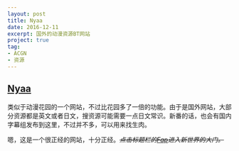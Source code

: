 ```yaml
---
layout: post
title: Nyaa
date: 2016-12-11
excerpt: 国外的动漫资源BT网站
project: true
tag: 
- ACGN
- 资源
---
```


## [Nyaa](https://www.nyaa.se/)

类似于动漫花园的一个网站，不过比花园多了一倍的功能。由于是国外网站，大部分资源都是英文或者日文，搜资源可能需要一点日文常识。新番的话，也会有国内字幕组发布到这里，不过并不多，可以用来找生肉。

嗯，这是一个很正经的网站，十分正经。*~~点击标题栏的[Fap](https://sukebei.nyaa.se/)进入新世界的大门。~~*
